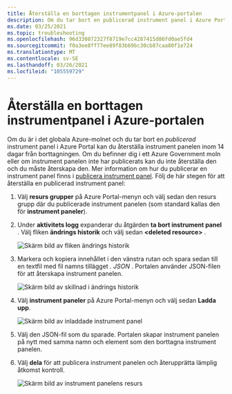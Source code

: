 ```yaml
---
title: Återställa en borttagen instrumentpanel i Azure-portalen
description: Om du tar bort en publicerad instrument panel i Azure Portal kan du återställa instrument panelen.
ms.date: 03/25/2021
ms.topic: troubleshooting
ms.openlocfilehash: 96d330872327f8719e7cc4287415d86fd0ae5fd4
ms.sourcegitcommit: f0a3ee8ff77ee89f83b69bc30cb87caa80f1e724
ms.translationtype: MT
ms.contentlocale: sv-SE
ms.lasthandoff: 03/26/2021
ms.locfileid: "105559729"
---
```

# <a name="recover-a-deleted-dashboard-in-the-azure-portal"></a>Återställa en borttagen instrumentpanel i Azure-portalen

Om du är i det globala Azure-molnet och du tar bort en _publicerad_ instrument panel i Azure Portal kan du återställa instrument panelen inom 14 dagar från borttagningen. Om du befinner dig i ett Azure Government moln eller om instrument panelen inte har publicerats kan du inte återställa den och du måste återskapa den. Mer information om hur du publicerar en instrument panel finns i [publicera instrument panel](azure-portal-dashboard-share-access.md#publish-a-dashboard). Följ de här stegen för att återställa en publicerad instrument panel:

1. Välj **resurs grupper** på Azure Portal-menyn och välj sedan den resurs grupp där du publicerade instrument panelen (som standard kallas den för **instrument paneler**).

1. Under **aktivitets logg** expanderar du åtgärden **ta bort instrument panel** . Välj fliken **ändrings historik** och välj sedan **\<deleted resource\>** .

    ![Skärm bild av fliken ändrings historik](media/recover-shared-deleted-dashboard/change-history-tab.png)

1. Markera och kopiera innehållet i den vänstra rutan och spara sedan till en textfil med fil namns tillägget _. JSON_ . Portalen använder JSON-filen för att återskapa instrument panelen.

    ![Skärm bild av skillnad i ändrings historik](media/recover-shared-deleted-dashboard/change-history-diff.png)

1. Välj **instrument paneler** på Azure Portal-menyn och välj sedan **Ladda upp**.

    ![Skärm bild av inladdade instrument panel](media/recover-shared-deleted-dashboard/dashboard-upload.png)

1. Välj den JSON-fil som du sparade. Portalen skapar instrument panelen på nytt med samma namn och element som den borttagna instrument panelen.

1. Välj **dela** för att publicera instrument panelen och återupprätta lämplig åtkomst kontroll.

    ![Skärm bild av instrument panelens resurs](media/recover-shared-deleted-dashboard/dashboard-share.png)

